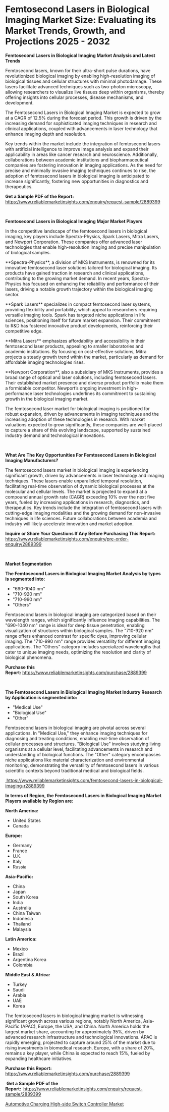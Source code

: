 <p><h1>Femtosecond Lasers in Biological Imaging Market Size: Evaluating its Market Trends, Growth, and Projections 2025 - 2032</h1></p><p><strong>Femtosecond Lasers in Biological Imaging Market Analysis and Latest Trends</strong></p>
<p><p>Femtosecond lasers, known for their ultra-short pulse durations, have revolutionized biological imaging by enabling high-resolution imaging of biological tissues and cellular structures with minimal photodamage. These lasers facilitate advanced techniques such as two-photon microscopy, allowing researchers to visualize live tissues deep within organisms, thereby offering insights into cellular processes, disease mechanisms, and development.</p><p>The Femtosecond Lasers in Biological Imaging Market is expected to grow at a CAGR of 12.5% during the forecast period. This growth is driven by the increasing demand for sophisticated imaging techniques in research and clinical applications, coupled with advancements in laser technology that enhance imaging depth and resolution. </p><p>Key trends within the market include the integration of femtosecond lasers with artificial intelligence to improve image analysis and expand their applicability in areas like cancer research and neuroscience. Additionally, collaborations between academic institutions and biopharmaceutical companies are fostering innovation in imaging applications. As the need for precise and minimally invasive imaging techniques continues to rise, the adoption of femtosecond lasers in biological imaging is anticipated to increase significantly, fostering new opportunities in diagnostics and therapeutics.</p></p>
<p><strong>Get a Sample PDF of the Report:&nbsp;</strong> <a href="https://www.reliablemarketinsights.com/enquiry/request-sample/2889399?utm_campaign=3164&utm_medium=2&utm_source=Github&utm_content=ia&utm_term=14032025&utm_id=femtosecond-lasers-in-biological-imaging">https://www.reliablemarketinsights.com/enquiry/request-sample/2889399</a></p>
<p>&nbsp;</p>
<p><strong>Femtosecond Lasers in Biological Imaging Major Market Players</strong></p>
<p><p>In the competitive landscape of the femtosecond lasers in biological imaging, key players include Spectra-Physics, Spark Lasers, Mitra Lasers, and Newport Corporation. These companies offer advanced laser technologies that enable high-resolution imaging and precise manipulation of biological samples.</p><p>**Spectra-Physics**, a division of MKS Instruments, is renowned for its innovative femtosecond laser solutions tailored for biological imaging. Its products have gained traction in research and clinical applications, contributing to the growing market demand. In recent years, Spectra-Physics has focused on enhancing the reliability and performance of their lasers, driving a notable growth trajectory within the biological imaging sector.</p><p>**Spark Lasers** specializes in compact femtosecond laser systems, providing flexibility and portability, which appeal to researchers requiring versatile imaging tools. Spark has targeted niche applications in life sciences, positioning itself for future market expansion. Their commitment to R&D has fostered innovative product developments, reinforcing their competitive edge.</p><p>**Mitra Lasers** emphasizes affordability and accessibility in their femtosecond laser products, appealing to smaller laboratories and academic institutions. By focusing on cost-effective solutions, Mitra projects a steady growth trend within the market, particularly as demand for affordable imaging technologies rises.</p><p>**Newport Corporation**, also a subsidiary of MKS Instruments, provides a broad range of optical and laser solutions, including femtosecond lasers. Their established market presence and diverse product portfolio make them a formidable competitor. Newport’s ongoing investment in high-performance laser technologies underlines its commitment to sustaining growth in the biological imaging market.</p><p>The femtosecond laser market for biological imaging is positioned for robust expansion, driven by advancements in imaging techniques and the increasing adoption of these technologies in research. With market valuations expected to grow significantly, these companies are well-placed to capture a share of this evolving landscape, supported by sustained industry demand and technological innovations.</p></p>
<p>&nbsp;</p>
<p><strong>What Are The Key Opportunities For Femtosecond Lasers in Biological Imaging Manufacturers?</strong></p>
<p><p>The femtosecond lasers market in biological imaging is experiencing significant growth, driven by advancements in laser technology and imaging techniques. These lasers enable unparalleled temporal resolution, facilitating real-time observation of dynamic biological processes at the molecular and cellular levels. The market is projected to expand at a compound annual growth rate (CAGR) exceeding 10% over the next five years, fueled by increasing applications in research, diagnostics, and therapeutics. Key trends include the integration of femtosecond lasers with cutting-edge imaging modalities and the growing demand for non-invasive techniques in life sciences. Future collaborations between academia and industry will likely accelerate innovation and market adoption.</p></p>
<p><strong>Inquire or Share Your Questions If Any Before Purchasing This Report:</strong> <a href="https://www.reliablemarketinsights.com/enquiry/pre-order-enquiry/2889399?utm_campaign=3164&utm_medium=2&utm_source=Github&utm_content=ia&utm_term=14032025&utm_id=femtosecond-lasers-in-biological-imaging">https://www.reliablemarketinsights.com/enquiry/pre-order-enquiry/2889399</a></p>
<p>&nbsp;</p>
<p><strong>Market Segmentation</strong></p>
<p><strong>The Femtosecond Lasers in Biological Imaging Market Analysis by types is segmented into:</strong></p>
<p><ul><li>"690-1040 nm"</li><li>"710-920 nm"</li><li>"710-990 nm"</li><li>"Others"</li></ul></p>
<p><p>Femtosecond lasers in biological imaging are categorized based on their wavelength ranges, which significantly influence imaging capabilities. The "690-1040 nm" range is ideal for deep tissue penetration, enabling visualization of structures within biological samples. The "710-920 nm" range offers enhanced contrast for specific dyes, improving cellular imaging. The "710-990 nm" range provides versatility for different imaging applications. The "Others" category includes specialized wavelengths that cater to unique imaging needs, optimizing the resolution and clarity of biological phenomena.</p></p>
<p><strong>Purchase this Report:&nbsp;</strong><a href="https://www.reliablemarketinsights.com/purchase/2889399?utm_campaign=3164&utm_medium=2&utm_source=Github&utm_content=ia&utm_term=14032025&utm_id=femtosecond-lasers-in-biological-imaging">https://www.reliablemarketinsights.com/purchase/2889399</a></p>
<p>&nbsp;</p>
<p><strong>The Femtosecond Lasers in Biological Imaging Market Industry Research by Application is segmented into:</strong></p>
<p><ul><li>"Medical Use"</li><li>"Biological Use"</li><li>"Other"</li></ul></p>
<p><p>Femtosecond lasers in biological imaging are pivotal across several applications. In "Medical Use," they enhance imaging techniques for diagnosing and treating conditions, enabling real-time observation of cellular processes and structures. "Biological Use" involves studying living organisms at a cellular level, facilitating advancements in research and understanding of biological functions. The "Other" category encompasses niche applications like material characterization and environmental monitoring, demonstrating the versatility of femtosecond lasers in various scientific contexts beyond traditional medical and biological fields.</p></p>
<p><a href="https://www.reliablemarketinsights.com/femtosecond-lasers-in-biological-imaging-r2889399?utm_campaign=3164&utm_medium=2&utm_source=Github&utm_content=ia&utm_term=14032025&utm_id=femtosecond-lasers-in-biological-imaging">&nbsp;https://www.reliablemarketinsights.com/femtosecond-lasers-in-biological-imaging-r2889399</a></p>
<p><strong>In terms of Region, the Femtosecond Lasers in Biological Imaging Market Players available by Region are:</strong></p>
<p>
    <p> <strong> North America: </strong>
        <ul>
            <li>United States</li>
            <li>Canada</li>
        </ul>
        </p> 
    <p> <strong> Europe: </strong>
        <ul>
            <li>Germany</li>
            <li>France</li>
            <li>U.K.</li>
            <li>Italy</li>
            <li>Russia</li>
        </ul>
        </p> 
    <p> <strong> Asia-Pacific: </strong>
        <ul>
            <li>China</li>
            <li>Japan</li>
            <li>South Korea</li>
            <li>India</li>
            <li>Australia</li>
            <li>China Taiwan</li>
            <li>Indonesia</li>
            <li>Thailand</li>
            <li>Malaysia</li>
        </ul>
        </p> 
    <p> <strong> Latin America: </strong>
        <ul>
            <li>Mexico</li>
            <li>Brazil</li>
            <li>Argentina Korea</li>
            <li>Colombia</li>
        </ul>
        </p> 
    <p> <strong> Middle East & Africa: </strong>
        <ul>
            <li>Turkey</li>
            <li>Saudi</li>
            <li>Arabia</li>
            <li>UAE</li>
            <li>Korea</li>
        </ul>
    </p>
    </p>
<p><p>The femtosecond lasers in biological imaging market is witnessing significant growth across various regions, notably North America, Asia-Pacific (APAC), Europe, the USA, and China. North America holds the largest market share, accounting for approximately 35%, driven by advanced research infrastructure and technological innovations. APAC is rapidly emerging, projected to capture around 25% of the market due to rising investments in biomedical research. Europe, with a share of 20%, remains a key player, while China is expected to reach 15%, fueled by expanding healthcare initiatives.</p></p>
<p><strong>Purchase this Report: </strong><a href="https://www.reliablemarketinsights.com/purchase/2889399?utm_campaign=3164&utm_medium=2&utm_source=Github&utm_content=ia&utm_term=14032025&utm_id=femtosecond-lasers-in-biological-imaging">https://www.reliablemarketinsights.com/purchase/2889399</a></p>
<p>&nbsp;<strong>Get a Sample PDF of the Report:&nbsp;&nbsp;</strong><a href="https://www.reliablemarketinsights.com/enquiry/request-sample/2889399?utm_campaign=3164&utm_medium=2&utm_source=Github&utm_content=ia&utm_term=14032025&utm_id=femtosecond-lasers-in-biological-imaging">https://www.reliablemarketinsights.com/enquiry/request-sample/2889399</a></p>
<p><strong></strong></p>
<p><p><a href="https://github.com/muhjanaidu/Market-Research-Report-List-1/blob/main/automotive-charging-high-side-switch-controller-market.md?utm_campaign=3164&utm_medium=2&utm_source=Github&utm_content=ia&utm_term=14032025&utm_id=femtosecond-lasers-in-biological-imaging">Automotive Charging High-side Switch Controller Market</a></p></p>